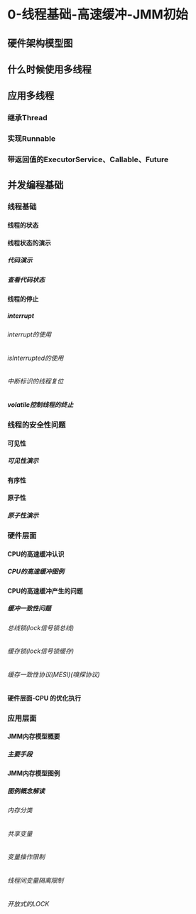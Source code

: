 # 0-线程基础-高速缓冲-JMM初始

## 硬件架构模型图

## 什么时候使用多线程

## 应用多线程

### 继承Thread

### 实现Runnable

###  带返回值的ExecutorService、Callable、Future

## 并发编程基础

### 线程基础



#### 线程的状态

#### 线程状态的演示

##### 代码演示

##### 查看代码状态

#### 线程的停止

##### interrupt  

###### interrupt的使用

###### isInterrupted的使用

 ###### 中断标识的线程复位

  ##### volatile控制线程的终止

### 线程的安全性问题

#### 可见性

##### 可见性演示

#### 有序性



#### 原子性

##### 原子性演示

### 硬件层面 



#### CPU的高速缓冲认识

##### CPU的高速缓冲图例

#### CPU的高速缓冲产生的问题

##### 缓冲一致性问题

###### 总线锁(lock信号锁总线)

###### 缓存锁(lock信号锁缓存)

###### 缓存一致性协议(MESI)(嗅探协议)

####  硬件层面-CPU  的优化执行



### 应用层面

#### JMM内存模型概要

##### 主要手段

#### JMM内存模型图例

##### 图例概念解读

###### 内存分类

###### 共享变量

###### 变量操作限制

###### 线程间变量隔离限制

###### 开放式的LOCK
